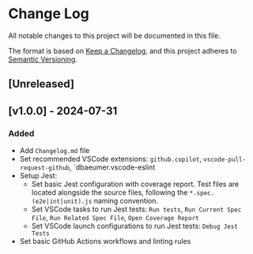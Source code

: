 # Change Log

All notable changes to this project will be documented in this file.

The format is based on [Keep a Changelog](https://keepachangelog.com/en/1.1.0/), and this project adheres to [Semantic Versioning](https://semver.org/spec/v2.0.0.html).

## [Unreleased]

## [v1.0.0] - 2024-07-31

### Added 

- Add `Changelog.md` file
- Set recommended VSCode extensions: `github.copilot`, `vscode-pull-request-github`, `dbaeumer.vscode-eslint
- Setup Jest:
	- Set basic Jest configuration with coverage report. Test files are located alongside the source files, following the `*.spec.(e2e|int|unit).js` naming convention.
	- Set VSCode tasks to run Jest tests: `Run tests`, `Run Current Spec File`, `Run Related Spec File`, `Open Coverage Report`
	- Set VSCode launch configurations to run Jest tests: `Debug Jest Tests`
- Set basic GitHub Actions workflows and linting rules